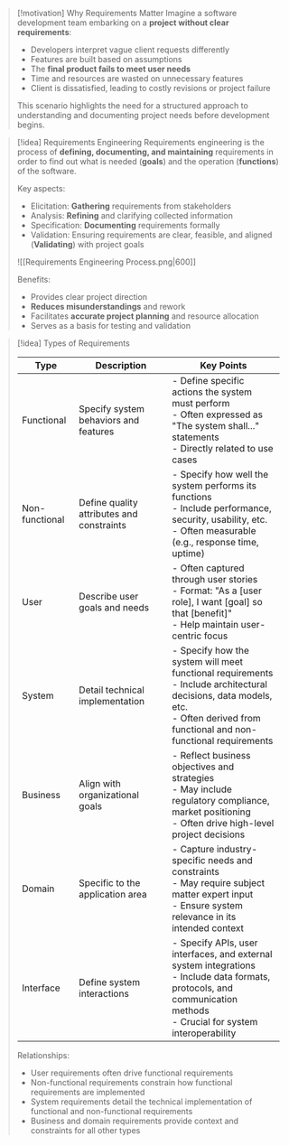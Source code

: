 > [!motivation] Why Requirements Matter
> Imagine a software development team embarking on a **project without clear requirements**:
> - Developers interpret vague client requests differently
> - Features are built based on assumptions
> - The **final product fails to meet user needs**
> - Time and resources are wasted on unnecessary features
> - Client is dissatisfied, leading to costly revisions or project failure
> 
> This scenario highlights the need for a structured approach to understanding and documenting project needs before development begins.


> [!idea] Requirements Engineering
> Requirements engineering is the process of **defining, documenting, and maintaining** requirements in order to find out what is needed (**goals**) and the operation (**functions**) of the software.
> 
> Key aspects:
> - Elicitation: **Gathering** requirements from stakeholders
> - Analysis: **Refining** and clarifying collected information
> - Specification: **Documenting** requirements formally
> - Validation: Ensuring requirements are clear, feasible, and aligned (**Validating**) with project goals
> 
> ![[Requirements Engineering Process.png|600]]
> 
> Benefits:
> - Provides clear project direction
> - **Reduces misunderstandings** and rework
> - Facilitates **accurate project planning** and resource allocation
> - Serves as a basis for testing and validation


> [!idea] Types of Requirements
> 
> | Type | Description | Key Points |
> |------|-------------|------------|
> | Functional | Specify system behaviors and features | - Define specific actions the system must perform<br>- Often expressed as "The system shall..." statements<br>- Directly related to use cases |
> | Non-functional | Define quality attributes and constraints | - Specify how well the system performs its functions<br>- Include performance, security, usability, etc.<br>- Often measurable (e.g., response time, uptime) |
> | User | Describe user goals and needs | - Often captured through user stories<br>- Format: "As a [user role], I want [goal] so that [benefit]"<br>- Help maintain user-centric focus |
> | System | Detail technical implementation | - Specify how the system will meet functional requirements<br>- Include architectural decisions, data models, etc.<br>- Often derived from functional and non-functional requirements |
> | Business | Align with organizational goals | - Reflect business objectives and strategies<br>- May include regulatory compliance, market positioning<br>- Often drive high-level project decisions |
> | Domain | Specific to the application area | - Capture industry-specific needs and constraints<br>- May require subject matter expert input<br>- Ensure system relevance in its intended context |
> | Interface | Define system interactions | - Specify APIs, user interfaces, and external system integrations<br>- Include data formats, protocols, and communication methods<br>- Crucial for system interoperability |
> 
> Relationships:
> - User requirements often drive functional requirements
> - Non-functional requirements constrain how functional requirements are implemented
> - System requirements detail the technical implementation of functional and non-functional requirements
> - Business and domain requirements provide context and constraints for all other types


